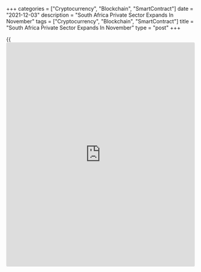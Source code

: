 +++
categories = ["Cryptocurrency", "Blockchain", "SmartContract"]
date = "2021-12-03"
description = "South Africa Private Sector Expands In November"
tags = ["Cryptocurrency", "Blockchain", "SmartContract"]
title = "South Africa Private Sector Expands In November"
type = "post"
+++

{{<iframe id="large-banner" src="https://www.bounty.group/#slide=19.0" width="100%" height="600" scrolling="no" style="border: 0px solid rgb(216, 221, 230); border-radius: 3px;">}}

South Africa's private sector expanded to the highest level in six
months in November, survey data from IHS Markit showed on Friday.

The headline Purchasing Managers' Index rose to 51.7 in November from
48.6 in October. Any reading above 50 indicates expansion in the sector.

New orders rose marginally in November, while export sales declined for
the sixth straight month.

That said, firms were unable to increase their output and some clients
delayed their orders due to lack of raw material supply and vendor
delays.

Suppliers' delivery time lengthened in November and firms reduced their
purchasing and stock levels.

Input prices rose at a quicker pace and output costs increased sharply
in November.

Employment increased for the first time since August and backlogs of
work eased for eight months.

The outlook for the next 12 months remained strong in November.

"In addition, the country now faces fresh challenges from the Omicron
variant, which has led to renewed travel barriers and economic
uncertainty, and shows that the recovery from the pandemic is still not
as smooth as businesses would prefer," David Owen, economist at IHS
Markit, said.

For comments and feedback [contact](https://www.playgroundfx.com/contact/): editorial@rtt[news](https://www.letsplayfx.com/blog/forex-news-website/).com

[Economic News][1]

 **What parts of the world are seeing the best (and worst) economic
performances lately? Click[here][2] to check out our [Econ Scorecard][2]
and find out! See up-to-the-moment [ranking](https://www.playgroundfx.com/blog/crypto-exchange-ranking/)s for the best and worst
performers in [GDP][3], [unemployment rate][4], [inflation][5] and much
more.**

   1. www.rtt[news](https://www.letsplayfx.com/blog/forex-news-website/).com/Content/EconomicNews.aspx
   2. www.rtt[news](https://www.letsplayfx.com/blog/forex-news-website/).com/economic-scorecard/world-rank/unemployment-rate/highest-performance.aspx
   3. www.rtt[news](https://www.letsplayfx.com/blog/forex-news-website/).com/economic-scorecard/world-rank/GDP/highest-performance.aspx
   4. www.rtt[news](https://www.letsplayfx.com/blog/forex-news-website/).com/economic-scorecard/world-rank/unemployment-rate/lowest-performance.aspx
   5. www.rtt[news](https://www.letsplayfx.com/blog/forex-news-website/).com/economic-scorecard/world-rank/CPI/highest-performance.aspx